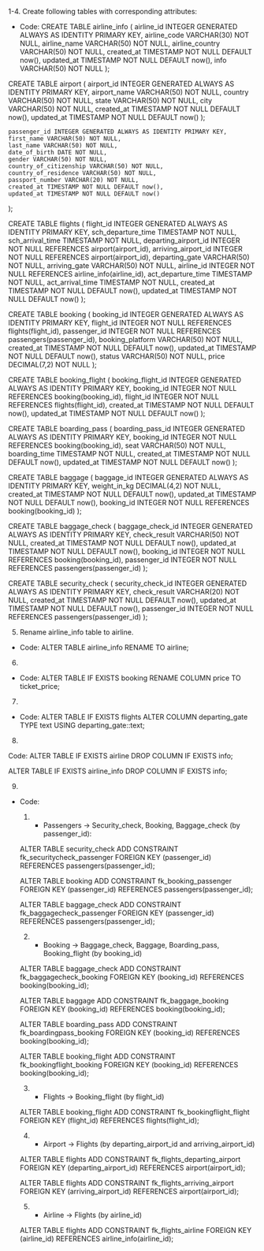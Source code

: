 1-4. Create following tables with corresponding attributes:
- Code:
CREATE TABLE airline_info (
    airline_id INTEGER GENERATED ALWAYS AS IDENTITY PRIMARY KEY,
    airline_code VARCHAR(30) NOT NULL,
    airline_name VARCHAR(50) NOT NULL,
    airline_country VARCHAR(50) NOT NULL,
    created_at TIMESTAMP NOT NULL DEFAULT now(),
    updated_at TIMESTAMP NOT NULL DEFAULT now(),
    info VARCHAR(50) NOT NULL
);

CREATE TABLE airport (
    airport_id INTEGER GENERATED ALWAYS AS IDENTITY PRIMARY KEY,
    airport_name VARCHAR(50) NOT NULL,
    country VARCHAR(50) NOT NULL,
    state VARCHAR(50) NOT NULL,
    city VARCHAR(50) NOT NULL,
    created_at TIMESTAMP NOT NULL DEFAULT now(),
    updated_at TIMESTAMP NOT NULL DEFAULT now()
);

    passenger_id INTEGER GENERATED ALWAYS AS IDENTITY PRIMARY KEY,
    first_name VARCHAR(50) NOT NULL,
    last_name VARCHAR(50) NOT NULL,
    date_of_birth DATE NOT NULL,
    gender VARCHAR(50) NOT NULL,
    country_of_citizenship VARCHAR(50) NOT NULL,
    country_of_residence VARCHAR(50) NOT NULL,
    passport_number VARCHAR(20) NOT NULL,
    created_at TIMESTAMP NOT NULL DEFAULT now(),
    updated_at TIMESTAMP NOT NULL DEFAULT now()
);

CREATE TABLE flights (
    flight_id INTEGER GENERATED ALWAYS AS IDENTITY PRIMARY KEY,
    sch_departure_time TIMESTAMP NOT NULL,
    sch_arrival_time TIMESTAMP NOT NULL,
    departing_airport_id INTEGER NOT NULL REFERENCES airport(airport_id),
    arriving_airport_id INTEGER NOT NULL REFERENCES airport(airport_id),
    departing_gate VARCHAR(50) NOT NULL,
    arriving_gate VARCHAR(50) NOT NULL,
    airline_id INTEGER NOT NULL REFERENCES airline_info(airline_id),
    act_departure_time TIMESTAMP NOT NULL,
    act_arrival_time TIMESTAMP NOT NULL,
    created_at TIMESTAMP NOT NULL DEFAULT now(),
    updated_at TIMESTAMP NOT NULL DEFAULT now()
);

CREATE TABLE booking (
    booking_id INTEGER GENERATED ALWAYS AS IDENTITY PRIMARY KEY,
    flight_id INTEGER NOT NULL REFERENCES flights(flight_id),
    passenger_id INTEGER NOT NULL REFERENCES passengers(passenger_id),
    booking_platform VARCHAR(50) NOT NULL,
    created_at TIMESTAMP NOT NULL DEFAULT now(),
    updated_at TIMESTAMP NOT NULL DEFAULT now(),
    status VARCHAR(50) NOT NULL,
    price DECIMAL(7,2) NOT NULL
);

CREATE TABLE booking_flight (
    booking_flight_id INTEGER GENERATED ALWAYS AS IDENTITY PRIMARY KEY,
    booking_id INTEGER NOT NULL REFERENCES booking(booking_id),
    flight_id INTEGER NOT NULL REFERENCES flights(flight_id),
    created_at TIMESTAMP NOT NULL DEFAULT now(),
    updated_at TIMESTAMP NOT NULL DEFAULT now()
);

CREATE TABLE boarding_pass (
    boarding_pass_id INTEGER GENERATED ALWAYS AS IDENTITY PRIMARY KEY,
    booking_id INTEGER NOT NULL REFERENCES booking(booking_id),
    seat VARCHAR(50) NOT NULL,
    boarding_time TIMESTAMP NOT NULL,
    created_at TIMESTAMP NOT NULL DEFAULT now(),
    updated_at TIMESTAMP NOT NULL DEFAULT now()
);

CREATE TABLE baggage (
    baggage_id INTEGER GENERATED ALWAYS AS IDENTITY PRIMARY KEY,
    weight_in_kg DECIMAL(4,2) NOT NULL,
    created_at TIMESTAMP NOT NULL DEFAULT now(),
    updated_at TIMESTAMP NOT NULL DEFAULT now(),
    booking_id INTEGER NOT NULL REFERENCES booking(booking_id)
);

CREATE TABLE baggage_check (
    baggage_check_id INTEGER GENERATED ALWAYS AS IDENTITY PRIMARY KEY,
    check_result VARCHAR(50) NOT NULL,
    created_at TIMESTAMP NOT NULL DEFAULT now(),
    updated_at TIMESTAMP NOT NULL DEFAULT now(),
    booking_id INTEGER NOT NULL REFERENCES booking(booking_id),
    passenger_id INTEGER NOT NULL REFERENCES passengers(passenger_id)
);

CREATE TABLE security_check (
    security_check_id INTEGER GENERATED ALWAYS AS IDENTITY PRIMARY KEY,
    check_result VARCHAR(20) NOT NULL,
    created_at TIMESTAMP NOT NULL DEFAULT now(),
    updated_at TIMESTAMP NOT NULL DEFAULT now(),
    passenger_id INTEGER NOT NULL REFERENCES passengers(passenger_id)
);

5. Rename airline_info table to airline.
- Code:
ALTER TABLE airline_info RENAME TO airline;

6.
- Code: 
ALTER TABLE IF EXISTS booking
RENAME COLUMN price TO ticket_price;

7.
- Code: 
ALTER TABLE IF EXISTS flights
ALTER COLUMN departing_gate TYPE text
USING departing_gate::text;

8. 
Code: ALTER TABLE IF EXISTS airline
DROP COLUMN IF EXISTS info;

ALTER TABLE IF EXISTS airline_info
DROP COLUMN IF EXISTS info;

9. 
- Code: 
    1. - Passengers → Security_check, Booking, Baggage_check (by passenger_id): 

    ALTER TABLE security_check
    ADD CONSTRAINT fk_securitycheck_passenger
    FOREIGN KEY (passenger_id) REFERENCES passengers(passenger_id);

    ALTER TABLE booking
    ADD CONSTRAINT fk_booking_passenger
    FOREIGN KEY (passenger_id) REFERENCES passengers(passenger_id);

    ALTER TABLE baggage_check
    ADD CONSTRAINT fk_baggagecheck_passenger
    FOREIGN KEY (passenger_id) REFERENCES passengers(passenger_id);


    2. - Booking → Baggage_check, Baggage, Boarding_pass, Booking_flight (by booking_id)

    ALTER TABLE baggage_check
    ADD CONSTRAINT fk_baggagecheck_booking
    FOREIGN KEY (booking_id) REFERENCES booking(booking_id);

    ALTER TABLE baggage
    ADD CONSTRAINT fk_baggage_booking
    FOREIGN KEY (booking_id) REFERENCES booking(booking_id);

    ALTER TABLE boarding_pass
    ADD CONSTRAINT fk_boardingpass_booking
    FOREIGN KEY (booking_id) REFERENCES booking(booking_id);

    ALTER TABLE booking_flight
    ADD CONSTRAINT fk_bookingflight_booking
    FOREIGN KEY (booking_id) REFERENCES booking(booking_id);


    3. - Flights → Booking_flight (by flight_id)

    ALTER TABLE booking_flight
    ADD CONSTRAINT fk_bookingflight_flight
    FOREIGN KEY (flight_id) REFERENCES flights(flight_id);


    4. - Airport → Flights (by departing_airport_id and arriving_airport_id)

    ALTER TABLE flights
    ADD CONSTRAINT fk_flights_departing_airport
    FOREIGN KEY (departing_airport_id) REFERENCES airport(airport_id);

    ALTER TABLE flights
    ADD CONSTRAINT fk_flights_arriving_airport
    FOREIGN KEY (arriving_airport_id) REFERENCES airport(airport_id);


    5. - Airline → Flights (by airline_id)

    ALTER TABLE flights
    ADD CONSTRAINT fk_flights_airline
    FOREIGN KEY (airline_id) REFERENCES airline_info(airline_id);